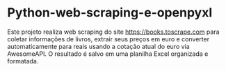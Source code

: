 # Python-web-scraping-e-openpyxl
Este projeto realiza web scraping do site https://books.toscrape.com para coletar informações de livros, extrair seus preços em euro e converter automaticamente para reais usando a cotação atual do euro via AwesomeAPI. O resultado é salvo em uma planilha Excel organizada e formatada.
